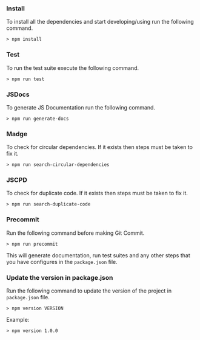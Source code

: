 ### Install
To install all the dependencies and start developing/using run the following command.
```
> npm install
``` 

### Test
To run the test suite execute the following command.
```
> npm run test
```

### JSDocs
To generate JS Documentation run the following command.
```
> npm run generate-docs
```

### Madge
To check for circular dependencies. If it exists then steps must be taken to fix it.
```
> npm run search-circular-dependencies
```

### JSCPD
To check for duplicate code. If it exists then steps must be taken to fix it.
```
> npm run search-duplicate-code
```

### Precommit
Run the following command before making Git Commit.
```
> npm run precommit
```
This will generate documentation, run test suites and any other steps that you have configures in the `package.json` file.

### Update the version in package.json
Run the following command to update the version of the project in `package.json` file.
```
> npm version VERSION
```
Example:
```
> npm version 1.0.0
```
